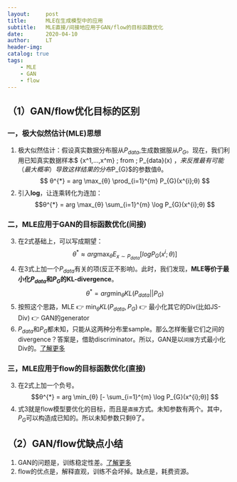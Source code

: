 ```yaml
---
layout:     post
title:      MLE在生成模型中的应用
subtitle:   MLE直接/间接地应用于GAN/flow的目标函数优化
date:       2020-04-10
author:     LT
header-img: 
catalog: true
tags:
    - MLE
    - GAN
    - flow
---
```


## （1）GAN/flow优化目标的区别
### 一，极大似然估计(MLE)思想
1. 极大似然估计：假设真实数据分布服从$P_{data}$,生成数据服从$P_{G}$。现在，我们利用已知真实数据样本$ \{x^1,...,x^m\} \; from \; P_{data}(x) $，来反推最有可能（最大概率）导致这样结果的分布$P_{G}$的参数值θ。
$$ θ^{*} = arg  \max_{θ} \prod_{i=1}^{m} P_{G}(x^{i};θ) $$
2. 引入**log**，让连乘转化为连加：
$$θ^{*} = arg  \max_{θ} \sum_{i=1}^{m} \log P_{G}(x^{i};θ) $$
### 二，MLE应用于GAN的目标函数优化(间接)
3. 在2式基础上，可以写成期望：
$$θ^{*} ≈ arg  \max_{θ} E_{x \sim P_{data}} [log P_{G}(x^{i};θ)] $$
4. 在3式上加一个$P_{data}$有关的项(反正不影响)。此时，我们发现，**MLE等价于最小化$P_{data}$和$P_{G}$的KL-divergence**。
$$θ^{*} = arg \min_{θ} KL(P_{data} || P_{G}) $$
5. 按照这个思路，MLE 👉 $\min_{θ} KL(P_{data},P_{G})$ 👉 最小化其它的Div(比如JS-Div) 👉 GAN的generator
6. $P_{data}$和$P_{G}$都未知，只能从这两种分布里sample。那么怎样衡量它们之间的divergence？答案是，借助discriminator。所以，GAN是以`间接`方式最小化Div的。[了解更多](https://leeeliu.github.io/2019/05/27/GAN/)
### 三，MLE应用于flow的目标函数优化(直接)
3. 在2式上加一个负号。
$$θ^{*} = arg  \min_{θ} [- \sum_{i=1}^{m} \log P_{G}(x^{i};θ)] $$
4. 式3就是flow模型要优化的目标，而且是`直接`方式。未知参数有两个。其中，$P_{G}$可以构造成已知的。所以未知参数只剩θ了。

## （2）GAN/flow优缺点小结
1. GAN的问题是，训练稳定性差。[了解更多](https://leeeliu.github.io/2019/05/27/GAN/)
2. flow的优点是，解释直观，训练不会坏掉。缺点是，耗费资源。
